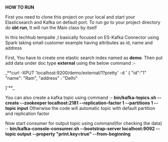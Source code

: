 **HOW TO RUN** 

First you need to clone this project on your local and start your Elasticsearch and Kafka on default port.
To run go to your project directory do **sbt run**, It will run the Main class by itself


In this techhub tempalte ,I basically focused on ES-Kafka Connector using Spark taking small customer example having attributes as id, name and address

First, You have to create one elastic search index named as **demo**. Then put add data under doc type **external** using the below command :-

_**curl -XPUT 'localhost:9200/demo/external/1?pretty' -d '
{
"id":"1"
"name": "Ram",
"address" : "Delhi"

}'**_


You can also create a kafka topic using command :- **bin/kafka-topics.sh --create --zookeeper localhost:2181 --replication-factor 1 --partitions 1 --topic input**
Otherwise the code will automatic topic with default partition and replication factor

Now start consumer for output topic using command(for checking the data)  :- **bin/kafka-console-consumer.sh --bootstrap-server localhost:9092 --topic output --property "print.key=true" --from-beginning**


